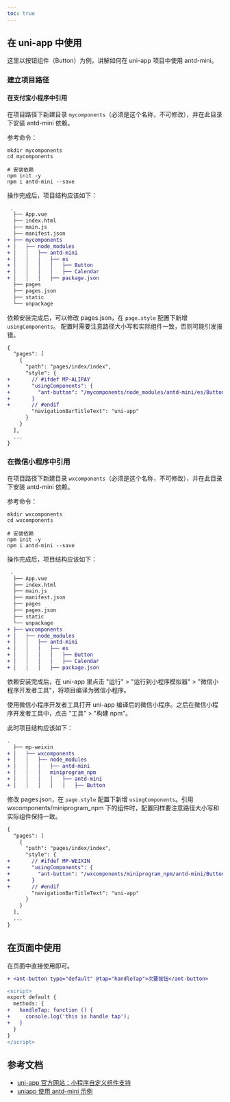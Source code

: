 ```yaml
---
toc: true
---
```


## 在 uni-app 中使用

这里以按钮组件（Button）为例，讲解如何在 uni-app 项目中使用 antd-mini。

### 建立项目路径

#### 在支付宝小程序中引用

在项目路径下新建目录 `mycomponents`（必须是这个名称，不可修改），并在此目录下安装 antd-mini 依赖。

参考命令：

```shell
mkdir mycomponents
cd mycomponents

# 安装依赖
npm init -y
npm i antd-mini --save
```

操作完成后，项目结构应该如下：

```diff
 .
  ├── App.vue
  ├── index.html
  ├── main.js
  ├── manifest.json
+ ├── mycomponents
+ │   ├── node_modules
+ │   │   ├── antd-mini
+ │   │   │   ├── es
+ │   │   │   │   ├── Button
+ │   │   │   │   ├── Calendar
+ │   │   │   ├── package.json
  ├── pages
  ├── pages.json
  ├── static
  └── unpackage
```

依赖安装完成后，可以修改 pages.json，在 `page.style` 配置下新增 `usingComponents`。
配置时需要注意路径大小写和实际组件一致，否则可能引发报错。

```diff
{
  "pages": [
    {
      "path": "pages/index/index",
      "style": {
+       // #ifdef MP-ALIPAY
+       "usingComponents": {
+         "ant-button": "/mycomponents/node_modules/antd-mini/es/Button/index"
+       }
+       // #endif
        "navigationBarTitleText": "uni-app"
      }
    }
  ],
  ...
}
```

### 在微信小程序中引用

在项目路径下新建目录 `wxcomponents`（必须是这个名称，不可修改），并在此目录下安装 antd-mini 依赖。

参考命令：

```shell
mkdir wxcomponents
cd wxcomponents

# 安装依赖
npm init -y
npm i antd-mini --save
```

操作完成后，项目结构应该如下：

```diff
 .
  ├── App.vue
  ├── index.html
  ├── main.js
  ├── manifest.json
  ├── pages
  ├── pages.json
  ├── static
  └── unpackage
+ ├── wxcomponents
+ │   ├── node_modules
+ │   │   ├── antd-mini
+ │   │   │   ├── es
+ │   │   │   │   ├── Button
+ │   │   │   │   ├── Calendar
+ │   │   │   ├── package.json
```

依赖安装完成后，在 uni-app 里点击 "运行" > "运行到小程序模拟器" > "微信小程序开发者工具"，将项目编译为微信小程序。

使用微信小程序开发者工具打开 uni-app 编译后的微信小程序。之后在微信小程序开发者工具中，点击 "工具" > "构建 npm"。

此时项目结构应该如下：

```diff
.
  ├── mp-weixin
+ │   ├── wxcomponents
+ │   │   ├── node_modules
+ │   │   │   ├── antd-mini
+ │   │   │   miniprogram_npm
+ │   │   │   │   ├── antd-mini
+ │   │   │   │   │   ├── Button
```

修改 pages.json，在 `page.style` 配置下新增 `usingComponents`。引用 wxcomponents/miniprogram_npm 下的组件时，配置同样要注意路径大小写和实际组件保持一致。

```diff
{
  "pages": [
    {
      "path": "pages/index/index",
      "style": {
+       // #ifdef MP-WEIXIN
+       "usingComponents": {
+         "ant-button": "/wxcomponents/miniprogram_npm/antd-mini/Button/index"
+       }
+       // #endif
        "navigationBarTitleText": "uni-app"
      }
    }
  ],
  ...
}
```

## 在页面中使用

在页面中直接使用即可。

```diff
+ <ant-button type="default" @tap="handleTap">次要按钮</ant-button>
```

```diff
<script>
export default {
  methods: {
+   handleTap: function () {
+     console.log('this is handle tap');
+   }
  }
}
</script>
```

## 参考文档

- [uni-app 官方网站：小程序自定义组件支持](https://zh.uniapp.dcloud.io/tutorial/miniprogram-subject.html)
- [uniapp 使用 antd-mini 示例](https://github.com/DiamondYuan/antd-mini-uniapp)